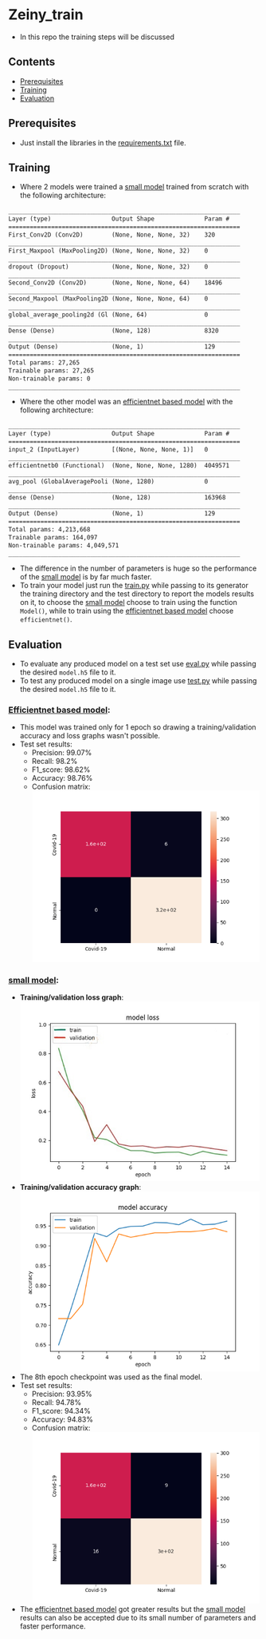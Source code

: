 # Zeiny_train
- In this repo the training steps will be discussed

## Contents
- [Prerequisites](#prerequisites)
- [Training](#training)
- [Evaluation](#evaluation)

## Prerequisites
- Just install the libraries in the [requirements.txt](requirements.txt) file.

## Training
- Where 2 models were trained a [small model](models/model_small.h5) trained from scratch with the following architecture:
```
_________________________________________________________________
Layer (type)                 Output Shape              Param #
=================================================================
First_Conv2D (Conv2D)        (None, None, None, 32)    320
_________________________________________________________________
First_Maxpool (MaxPooling2D) (None, None, None, 32)    0
_________________________________________________________________
dropout (Dropout)            (None, None, None, 32)    0
_________________________________________________________________
Second_Conv2D (Conv2D)       (None, None, None, 64)    18496
_________________________________________________________________
Second_Maxpool (MaxPooling2D (None, None, None, 64)    0
_________________________________________________________________
global_average_pooling2d (Gl (None, 64)                0
_________________________________________________________________
Dense (Dense)                (None, 128)               8320
_________________________________________________________________
Output (Dense)               (None, 1)                 129
=================================================================
Total params: 27,265
Trainable params: 27,265
Non-trainable params: 0
_________________________________________________________________
```
- Where the other model was an [efficientnet based model](models/model_efficientnet.h5) with the following architecture:
```
_________________________________________________________________
Layer (type)                 Output Shape              Param #
=================================================================
input_2 (InputLayer)         [(None, None, None, 1)]   0
_________________________________________________________________
efficientnetb0 (Functional)  (None, None, None, 1280)  4049571
_________________________________________________________________
avg_pool (GlobalAveragePooli (None, 1280)              0
_________________________________________________________________
dense (Dense)                (None, 128)               163968
_________________________________________________________________
Output (Dense)               (None, 1)                 129
=================================================================
Total params: 4,213,668
Trainable params: 164,097
Non-trainable params: 4,049,571
_________________________________________________________________
```
- The difference in the number of parameters is huge so the performance of the [small model](models/model_small.h5) is by far much faster.
- To train your model just run the [train.py](train.py) while passing to its generator the training directory and the test directory to report the models results on it, to choose the [small model](models/model_small.h5) choose to train using the function `Model()`, while to train using the [efficientnet based model](models/model_efficientnet.h5) choose `efficientnet()`.

## Evaluation
- To evaluate any produced model on a test set use [eval.py](eval.py) while passing the desired `model.h5` file to it.
- To test any produced model on a single image use [test.py](test.py) while passing the desired `model.h5` file to it.
### [Efficientnet based model](models/model_efficientnet.h5):
- This model was trained only for 1 epoch so drawing a training/validation accuracy and loss graphs wasn't possible.
- Test set results:            
  - Precision: 99.07%               
  - Recall: 98.2%              
  - F1_score: 98.62%                
  - Accuracy: 98.76%                 
  - Confusion matrix:                  
  ![alt text](images/cm_efficientnet.png)

### [small model](models/model_small.h5):
- **Training/validation loss graph**:                
![alt text](images/loss.jpg)
- **Training/validation accuracy graph**:                
![alt text](images/accuracy.png)
- The 8th epoch checkpoint was used as the final model.
- Test set results:                   
  - Precision: 93.95%                
  - Recall: 94.78%                  
  - F1_score: 94.34%                 
  - Accuracy: 94.83%                 
  - Confusion matrix:               
  ![alt text](images/cm_small_model.png)
- The [efficientnet based model](models/model_efficientnet.h5) got greater results but the [small model](models/model_small.h5) results can also be accepted due to its small number of parameters and faster performance.
